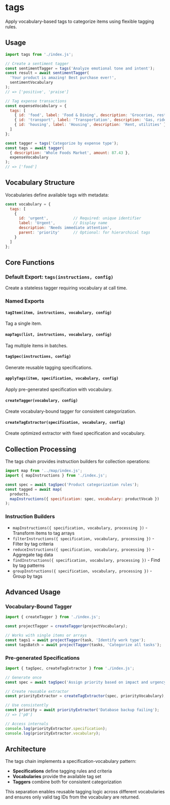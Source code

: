 # tags

Apply vocabulary-based tags to categorize items using flexible tagging rules.

## Usage

```javascript
import tags from './index.js';

// Create a sentiment tagger
const sentimentTagger = tags('Analyze emotional tone and intent');
const result = await sentimentTagger(
  'Your product is amazing! Best purchase ever!',
  sentimentVocabulary
);
// => ['positive', 'praise']

// Tag expense transactions  
const expenseVocabulary = {
  tags: [
    { id: 'food', label: 'Food & Dining', description: 'Groceries, restaurants' },
    { id: 'transport', label: 'Transportation', description: 'Gas, rideshare, transit' },
    { id: 'housing', label: 'Housing', description: 'Rent, utilities' }
  ]
};

const tagger = tags('Categorize by expense type');
const tags = await tagger(
  { description: 'Whole Foods Market', amount: 87.43 },
  expenseVocabulary
);
// => ['food']
```

## Vocabulary Structure

Vocabularies define available tags with metadata:

```javascript
const vocabulary = {
  tags: [
    { 
      id: 'urgent',           // Required: unique identifier  
      label: 'Urgent',        // Display name
      description: 'Needs immediate attention',
      parent: 'priority'      // Optional: for hierarchical tags
    }
  ]
};
```

## Core Functions

### Default Export: `tags(instructions, config)`

Create a stateless tagger requiring vocabulary at call time.

### Named Exports

#### `tagItem(item, instructions, vocabulary, config)`
Tag a single item.

#### `mapTags(list, instructions, vocabulary, config)`
Tag multiple items in batches.

#### `tagSpec(instructions, config)`
Generate reusable tagging specifications.

#### `applyTags(item, specification, vocabulary, config)`
Apply pre-generated specification with vocabulary.

#### `createTagger(vocabulary, config)`
Create vocabulary-bound tagger for consistent categorization.

#### `createTagExtractor(specification, vocabulary, config)`
Create optimized extractor with fixed specification and vocabulary.

## Collection Processing

The tags chain provides instruction builders for collection operations:

```javascript
import map from '../map/index.js';
import { mapInstructions } from './index.js';

const spec = await tagSpec('Product categorization rules');
const tagged = await map(
  products,
  mapInstructions({ specification: spec, vocabulary: productVocab })
);
```

### Instruction Builders

- `mapInstructions({ specification, vocabulary, processing })` - Transform items to tag arrays
- `filterInstructions({ specification, vocabulary, processing })` - Filter by tag criteria  
- `reduceInstructions({ specification, vocabulary, processing })` - Aggregate tag data
- `findInstructions({ specification, vocabulary, processing })` - Find by tag patterns
- `groupInstructions({ specification, vocabulary, processing })` - Group by tags

## Advanced Usage

### Vocabulary-Bound Tagger

```javascript
import { createTagger } from './index.js';

const projectTagger = createTagger(projectVocabulary);

// Works with single items or arrays
const tags1 = await projectTagger(task, 'Identify work type');
const tagsBatch = await projectTagger(tasks, 'Categorize all tasks');
```

### Pre-generated Specifications

```javascript
import { tagSpec, createTagExtractor } from './index.js';

// Generate once
const spec = await tagSpec('Assign priority based on impact and urgency');

// Create reusable extractor
const priorityExtractor = createTagExtractor(spec, priorityVocabulary);

// Use consistently
const priority = await priorityExtractor('Database backup failing');
// => ['p0']

// Access internals
console.log(priorityExtractor.specification);
console.log(priorityExtractor.vocabulary);
```

## Architecture

The tags chain implements a specification-vocabulary pattern:

- **Specifications** define tagging rules and criteria
- **Vocabularies** provide the available tag set
- **Taggers** combine both for consistent categorization

This separation enables reusable tagging logic across different vocabularies and ensures only valid tag IDs from the vocabulary are returned.